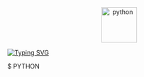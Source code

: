 <div align="center">
  <img src="https://github.com/Parv-cell/alx-higher_level_programming/assets/122843056/9bb5dff8-194f-487a-b943-eea07522d5e2" alt="python" width="80"/>
</div>

[![Typing SVG](https://readme-typing-svg.herokuapp.com?font=Fira+Code&size=25&pause=1000&width=435&lines=HIGHER+LEVEL+PROGRAMMING)](https://git.io/typing-svg)

$ PYTHON
